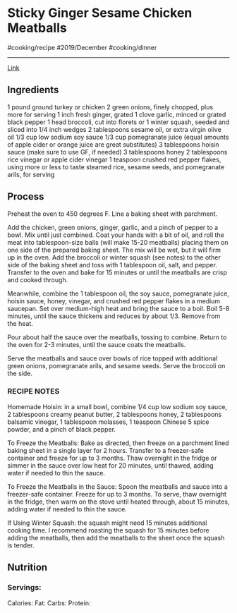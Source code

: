 # Sticky Ginger Sesame Chicken Meatballs
#cooking/recipe #2019/December #cooking/dinner
- - - -
[Link](https://www.halfbakedharvest.com/weeknight-sticky-ginger-sesame-chicken-meatballs/)

## Ingredients
1 pound ground turkey or chicken
2 green onions, finely chopped, plus more for serving
1 inch fresh ginger, grated
1 clove garlic, minced or grated
black pepper
1 head broccoli, cut into florets or 1 winter squash, seeded and sliced into 1/4 inch wedges
2 tablespoons sesame oil, or extra virgin olive oil
1/3 cup low sodium soy sauce
1/3 cup pomegranate juice (equal amounts of apple cider or orange juice are great substitutes)
3 tablespoons hoisin sauce (make sure to use GF, if needed)
3 tablespoons honey
2 tablespoons rice vinegar or apple cider vinegar
1 teaspoon crushed red pepper flakes, using more or less to taste
steamed rice, sesame seeds, and pomegranate arils, for serving

## Process
Preheat the oven to 450 degrees F. Line a baking sheet with parchment.

Add the chicken, green onions, ginger, garlic, and a pinch of pepper to a bowl. Mix until just combined. Coat your hands with a bit of oil, and roll the meat into tablespoon-size balls (will make 15-20 meatballs) placing them on one side of the prepared baking sheet. The mix will be wet, but it will firm up in the oven. Add the broccoli or winter squash (see notes) to the other side of the baking sheet and toss with 1 tablespoon oil, salt, and pepper. Transfer to the oven and bake for 15 minutes or until the meatballs are crisp and cooked through.

Meanwhile, combine the 1 tablespoon oil, the soy sauce, pomegranate juice, hoisin sauce, honey, vinegar, and crushed red pepper flakes in a medium saucepan. Set over medium-high heat and bring the sauce to a boil. Boil 5-8 minutes, until the sauce thickens and reduces by about 1/3. Remove from the heat.

Pour about half the sauce over the meatballs, tossing to combine. Return to the oven for 2-3 minutes, until the sauce coats the meatballs.

Serve the meatballs and sauce over bowls of rice topped with additional green onions, pomegranate arils, and sesame seeds. Serve the broccoli on the side.

### RECIPE NOTES
Homemade Hoisin: in a small bowl, combine 1/4 cup low sodium soy sauce, 2 tablespoons creamy peanut butter, 2 tablespoons honey, 2 tablespoons balsamic vinegar, 1 tablespoon molasses, 1 teaspoon Chinese 5 spice powder, and a pinch of black pepper. 

To Freeze the Meatballs: Bake as directed, then freeze on a parchment lined baking sheet in a single layer for 2 hours. Transfer to a freezer-safe container and freeze for up to 3 months. Thaw overnight in the fridge or simmer in the sauce over low heat for 20 minutes, until thawed, adding water if needed to thin the sauce.

To Freeze the Meatballs in the Sauce: Spoon the meatballs and sauce into a freezer-safe container. Freeze for up to 3 months. To serve, thaw overnight in the fridge, then warm on the stove until heated through, about 15 minutes, adding water if needed to thin the sauce.

If Using Winter Squash: the squash might need 15 minutes additional cooking time. I recommend roasting the squash for 15 minutes before adding the meatballs, then add the meatballs to the sheet once the squash is tender. 

## Nutrition
### Servings:
Calories: 
Fat: 
Carbs: 
Protein: 